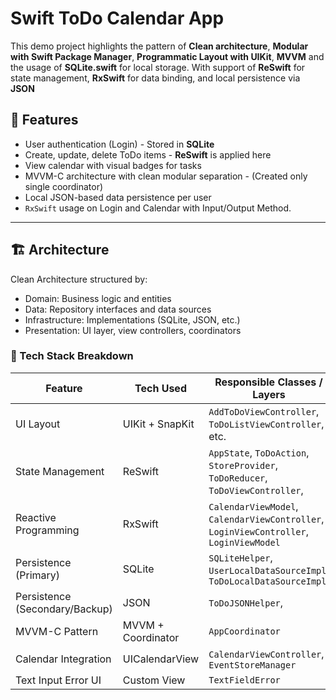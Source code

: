 # Swift ToDo Calendar App

This demo project highlights the pattern of **Clean architecture**, **Modular with Swift Package Manager**, **Programmatic Layout with UIKit**, **MVVM** and the usage of **SQLite.swift** for local storage. With support of **ReSwift** for state management, **RxSwift** for data binding, and local persistence via **JSON**

## 🚀 Features

- User authentication (Login) - Stored in **SQLite**
- Create, update, delete ToDo items - **ReSwift** is applied here
- View calendar with visual badges for tasks
- MVVM-C architecture with clean modular separation - (Created only single coordinator)
- Local JSON-based data persistence per user
- `RxSwift` usage on Login and Calendar with Input/Output Method.

---

## 🏗 Architecture
Clean Architecture structured by:
* Domain: Business logic and entities
* Data: Repository interfaces and data sources
* Infrastructure: Implementations (SQLite, JSON, etc.)
* Presentation: UI layer, view controllers, coordinators

### 🧱 Tech Stack Breakdown

| Feature                         | Tech Used           | Responsible Classes / Layers                            |
|---------------------------------|----------------------|----------------------------------------------------------|
| UI Layout                       | UIKit + SnapKit      | `AddToDoViewController`, `ToDoListViewController`, etc.  |
| State Management                | ReSwift              | `AppState`, `ToDoAction`, `StoreProvider`, `ToDoReducer`, `ToDoViewController`, |
| Reactive Programming            | RxSwift              | `CalendarViewModel`, `CalendarViewController`, `LoginViewController`, `LoginViewModel`          |
| Persistence (Primary)           | SQLite               | `SQLiteHelper`, `UserLocalDataSourceImpl`, `ToDoLocalDataSourceImpl`                    |
| Persistence (Secondary/Backup) | JSON                 | `ToDoJSONHelper`,                                     |
| MVVM-C Pattern                  | MVVM + Coordinator   | `AppCoordinator`                    |
| Calendar Integration            | UICalendarView             | `CalendarViewController`, `EventStoreManager`            |
| Text Input Error UI             | Custom View          | `TextFieldError`                                         |
